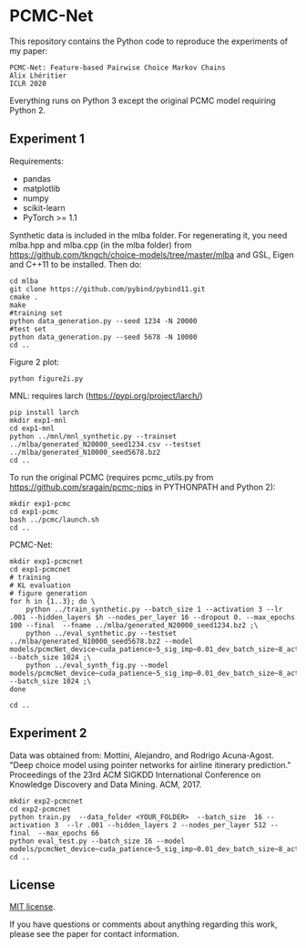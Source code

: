 # PCMC-Net
This repository contains the Python code to reproduce the experiments of my paper:

	PCMC-Net: Feature-based Pairwise Choice Markov Chains
    Alix Lhéritier
    ICLR 2020

Everything runs on Python 3 except the original PCMC model requiring Python 2.

## Experiment 1

Requirements:
* pandas
* matplotlib
* numpy
* scikit-learn
* PyTorch >= 1.1

Synthetic data is included in the mlba folder.
For regenerating it, you need mlba.hpp and mlba.cpp (in the mlba folder) from https://github.com/tkngch/choice-models/tree/master/mlba and GSL, Eigen and C++11 to be installed. Then do: 
```
cd mlba
git clone https://github.com/pybind/pybind11.git
cmake .
make 
#training set
python data_generation.py --seed 1234 -N 20000
#test set
python data_generation.py --seed 5678 -N 10000
cd ..
```

Figure 2 plot:
```
python figure2i.py
``` 

MNL: requires larch (https://pypi.org/project/larch/)
```
pip install larch
mkdir exp1-mnl
cd exp1-mnl
python ../mnl/mnl_synthetic.py --trainset ../mlba/generated_N20000_seed1234.csv --testset ../mlba/generated_N10000_seed5678.bz2
cd ..
```

To run the original PCMC (requires pcmc_utils.py from https://github.com/sragain/pcmc-nips in PYTHONPATH and Python 2):
```
mkdir exp1-pcmc
cd exp1-pcmc
bash ../pcmc/launch.sh
cd ..
```

PCMC-Net:
```
mkdir exp1-pcmcnet
cd exp1-pcmcnet
# training
# KL evaluation
# figure generation
for h in {1..3}; do \
	python ../train_synthetic.py --batch_size 1 --activation 3 --lr .001 --hidden_layers $h --nodes_per_layer 16 --dropout 0. --max_epochs 100 --final  --fname ../mlba/generated_N20000_seed1234.bz2 ;\
	python ../eval_synthetic.py --testset ../mlba/generated_N10000_seed5678.bz2 --model models/pcmcNet_device~cuda_patience~5_sig_imp~0.01_dev_batch_size~8_activation~3_train_batch_size~1_max_epochs~100_hidden_layers~${h}_lr~0.001_index~0_nodes_per_layer~16_dropout~0.0.pth  --batch_size 1024 ;\
	python ../eval_synth_fig.py --model models/pcmcNet_device~cuda_patience~5_sig_imp~0.01_dev_batch_size~8_activation~3_train_batch_size~1_max_epochs~100_hidden_layers~${h}_lr~0.001_index~0_nodes_per_layer~16_dropout~0.0.pth  --batch_size 1024 ;\
done 

cd ..
```

## Experiment 2

Data was obtained from: Mottini, Alejandro, and Rodrigo Acuna-Agost. "Deep choice model using pointer networks for airline itinerary prediction." Proceedings of the 23rd ACM SIGKDD International Conference on Knowledge Discovery and Data Mining. ACM, 2017. 
```
mkdir exp2-pcmcnet
cd exp2-pcmcnet
python train.py  --data_folder <YOUR_FOLDER>  --batch_size  16 --activation 3  --lr .001 --hidden_layers 2 --nodes_per_layer 512 --final  --max_epochs 66  
python eval_test.py --batch_size 16 --model models/pcmcNet_device~cuda_patience~5_sig_imp~0.01_dev_batch_size~8_activation~3_train_batch_size~16_max_epochs~66_hidden_layers~2_lr~0.001_index~0_nodes_per_layer~512_dropout~0.5.pth 
cd ..
```

## License
[MIT license](https://github.com/alherit/PCMC-Net/blob/master/LICENSE).

If you have questions or comments about anything regarding this work, please see the paper for contact information.
